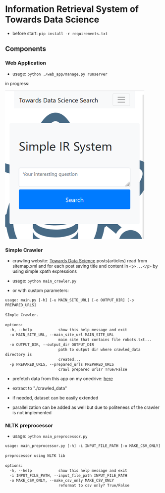 # Information Retrieval System of Towards Data Science



- before start:
`pip install -r requirements.txt`

## Components

### Web Application 

- usage: `python ./web_app/manage.py runserver`

in progress:


![](webapp.png)



### Simple Crawler
- crawling website: [Towards Data Science](https://towardsdatascience.com/) posts(articles) 
read from sitemap.xml and for each post saving title 
and content in `<p>...</p>` by using simple xpath expressions

- usage: `python main_crawler.py`
- or with custom parameters:
```
usage: main.py [-h] [-u MAIN_SITE_URL] [-o OUTPUT_DIR] [-p PREPARED_URLS]

SImple Crawler.

options:
  -h, --help            show this help message and exit
  -u MAIN_SITE_URL, --main_site_url MAIN_SITE_URL
                        main site that contains file robots.txt...
  -o OUTPUT_DIR, --output_dir OUTPUT_DIR
                        path to output dir where crawled_data directory is
                        created...
  -p PREPARED_URLS, --prepared_urls PREPARED_URLS
                        crawl prepared urls? True/False
```

- prefetch data from this app on my onedrive: [here](https://onedrive.live.com/?authkey=%21AEi6buOuVgTO4QE&id=8D9B8AAC1B2B5597%2185066&cid=8D9B8AAC1B2B5597)
- extract to "./crawled_data"
- if needed, dataset can be easily extended

- parallelization can be added as well but due to politeness of the crawler is not implemented

### NLTK preprocessor
- usage: `python main_preprocessor.py`
```
usage: main_preprocessor.py [-h] -i INPUT_FILE_PATH [-o MAKE_CSV_ONLY]

preprocessor using NLTK lib

options:
  -h, --help            show this help message and exit
  -i INPUT_FILE_PATH, --input_file_path INPUT_FILE_PATH
  -o MAKE_CSV_ONLY, --make_csv_only MAKE_CSV_ONLY
                        reformat to csv only? True/False

```


